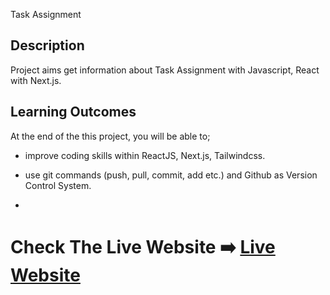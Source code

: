 Task Assignment

## Description

Project aims get information about Task Assignment with Javascript, React with Next.js.

## Learning Outcomes

At the end of the this project, you will be able to;

- improve coding skills within ReactJS, Next.js, Tailwindcss.

- use git commands (push, pull, commit, add etc.) and Github as Version Control System.
- 
# Check The Live Website ➡️ [Live Website](https://interesting-studycase.vercel.app/)

